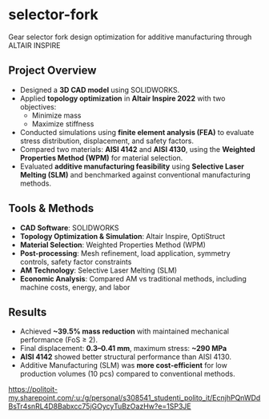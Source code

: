 # selector-fork
Gear selector fork design optimization for additive manufacturing through ALTAIR INSPIRE

## Project Overview

- Designed a **3D CAD model** using SOLIDWORKS.
- Applied **topology optimization** in **Altair Inspire 2022** with two objectives:
  - Minimize mass
  - Maximize stiffness
- Conducted simulations using **finite element analysis (FEA)** to evaluate stress distribution, displacement, and safety factors.
- Compared two materials: **AISI 4142** and **AISI 4130**, using the **Weighted Properties Method (WPM)** for material selection.
- Evaluated **additive manufacturing feasibility** using **Selective Laser Melting (SLM)** and benchmarked against conventional manufacturing methods.

## Tools & Methods

- **CAD Software**: SOLIDWORKS  
- **Topology Optimization & Simulation**: Altair Inspire, OptiStruct  
- **Material Selection**: Weighted Properties Method (WPM)  
- **Post-processing**: Mesh refinement, load application, symmetry controls, safety factor constraints  
- **AM Technology**: Selective Laser Melting (SLM)  
- **Economic Analysis**: Compared AM vs traditional methods, including machine costs, energy, and labor

## Results

- Achieved **~39.5% mass reduction** with maintained mechanical performance (FoS ≥ 2).
- Final displacement: **0.3–0.41 mm**, maximum stress: **~290 MPa**
- **AISI 4142** showed better structural performance than AISI 4130.
- Additive Manufacturing (SLM) was **more cost-efficient** for low production volumes (10 pcs) compared to conventional methods.

https://politoit-my.sharepoint.com/:u:/g/personal/s308541_studenti_polito_it/EcnjhPQnWDdBsTr4snRL4D8Babxcc75jGOycyTuBzOazHw?e=1SP3JE
